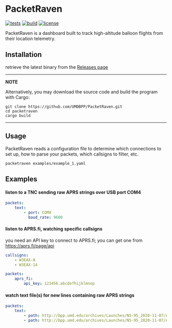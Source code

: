 # PacketRaven

[![tests](https://github.com/UMDBPP/PacketRaven/workflows/tests/badge.svg)](https://github.com/UMDBPP/PacketRaven/actions?query=workflow%3Atests)
[![build](https://github.com/UMDBPP/PacketRaven/workflows/build/badge.svg)](https://github.com/UMDBPP/PacketRaven/actions?query=workflow%3Abuild)
[![license](https://img.shields.io/github/license/umdbpp/packetraven)](https://opensource.org/licenses/MIT)

PacketRaven is a dashboard built to track high-altitude balloon flights from their location telemetry.

## Installation

retrieve the latest binary from the [Releases page](https://github.com/UMDBPP/PacketRaven/releases)

---
**NOTE**

Alternatively, you may download the source code and build the program with Cargo:

```shell
git clone https://github.com/UMDBPP/PacketRaven.git
cd packetraven
cargo build
```

---

## Usage

PacketRaven reads a configuration file to determine which connections to set up, how to parse your packets, which callsigns to filter, etc.

```shell
packetraven examples/example_1.yaml
```

## Examples

#### listen to a TNC sending raw APRS strings over USB port COM4

```yaml
packets:
    text:
        - port: COM4
          baud_rate: 9600
```

#### listen to APRS.fi, watching specific callsigns

you need an API key to connect to APRS.fi; you can get one from https://aprs.fi/page/api

```yaml
callsigns:
    - W3EAX-8
    - W3EAX-14

packets:
    aprs_fi:
        api_key: 123456.abcdefhijklmnop
```

#### watch text file(s) for new lines containing raw APRS strings

```yaml
packets:
    text:
        - path: http://bpp.umd.edu/archives/Launches/NS-95_2020-11-07/APRS/W3EAX-10/W3EAX-10_raw_NS95.txt
        - path: http://bpp.umd.edu/archives/Launches/NS-95_2020-11-07/APRS/W3EAX-11/W3EAX-11_raw_NS95.txt
```

